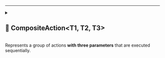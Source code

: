 
---

<details>
  <summary>
    <h2 id="composite-action-t1-t2-t3">🧩 CompositeAction&lt;T1, T2, T3&gt;</h2>
    <br>  Represents a group of actions <b>with three parameters</b> that are executed sequentially.
  </summary>

<br>

```csharp
public class CompositeAction<T1, T2, T3> : IAction<T1, T2, T3>
```

- **Type parameters:**
    - `T1` — the first argument
    - `T2` — the second argument
    - `T3` — the third argument

---

### 🏗️ Constructors

#### `CompositeAction()`

- **Description:** Initializes a new instance
- **Note:** This constructor is intended **only for use by the Unity Inspector** when using `[SerializeReference]`.

#### `CompositeAction(params IAction<T1, T2, T3>[])`

```csharp
public CompositeAction(params IAction<T1, T2, T3>[] actions)
```

- **Description:** Initializes a new instance with the specified array of actions.
- **Parameter:** `actions` – The actions to include.
- **Throws:** `ArgumentNullException` if `actions` is null.

#### `CompositeAction(IEnumerable<Action<T1, T2>)`

```csharp
public CompositeAction(IEnumerable<IAction<T1, T2, T3>> actions)
```

- **Description:** Initializes a new instance with the specified collection of actions.
- **Parameter:** `actions` – The actions to include.
- **Throws:** `ArgumentNullException` if `actions` is null.

---

### 🏹 Methods

```csharp
public void Invoke(T1 arg1, T2 arg2, T3 arg3)
```

- **Description:** Invokes all actions sequentially with the given arguments.

---

### 🗂 Example of Usage

```csharp
var composite = new CompositeAction<int, int, int>(
    new InlineAction<int, int>((a, b, c) => Console.WriteLine(a + b + c)),
    new InlineAction<int, int>((a, b, c) => Console.WriteLine(a * b * c))
);

composite.Invoke(3, 4, 2);

// Output:
// 14
// 24
```

</details>
